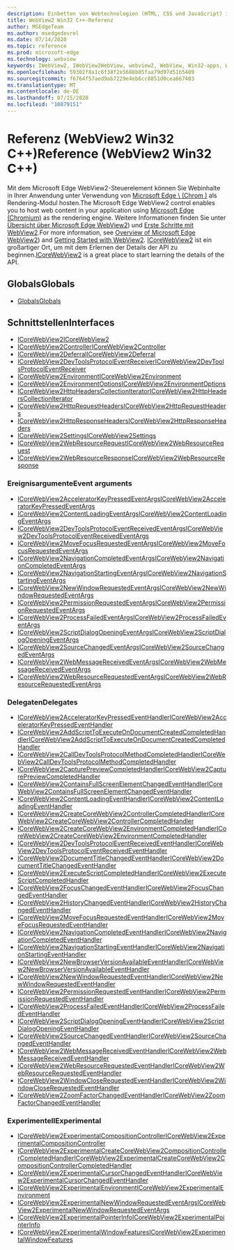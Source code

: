 ```yaml
---
description: Einbetten von Webtechnologien (HTML, CSS und JavaScript) in ihre systemeigenen Anwendungen mit dem Microsoft Edge WebView2-Steuerelement
title: WebView2 Win32 C++-Referenz
author: MSEdgeTeam
ms.author: msedgedevrel
ms.date: 07/14/2020
ms.topic: reference
ms.prod: microsoft-edge
ms.technology: webview
keywords: IWebView2, IWebView2WebView, webview2, WebView, Win32-apps, Win32, Edge, ICoreWebView2, ICoreWebView2Controller, Browser-Steuerelement, Edge-HTML
ms.openlocfilehash: 59302f8a1c6f38f2e5688b05faa79d97d51b5409
ms.sourcegitcommit: f6764f57aed9ab7229e4eb6cc8851d0cea667403
ms.translationtype: MT
ms.contentlocale: de-DE
ms.lasthandoff: 07/15/2020
ms.locfileid: "10879151"
---
```

# <span data-ttu-id="51edb-104">Referenz (WebView2 Win32 C++)</span><span class="sxs-lookup"><span data-stu-id="51edb-104">Reference (WebView2 Win32 C++)</span></span>  

<span data-ttu-id="51edb-105">Mit dem Microsoft Edge WebView2-Steuerelement können Sie Webinhalte in Ihrer Anwendung unter Verwendung von [Microsoft Edge \ (Chrom \)](https://www.microsoftedgeinsider.com) als Rendering-Modul hosten.</span><span class="sxs-lookup"><span data-stu-id="51edb-105">The Microsoft Edge WebView2 control enables you to host web content in your application using [Microsoft Edge \(Chromium\)](https://www.microsoftedgeinsider.com) as the rendering engine.</span></span>  <span data-ttu-id="51edb-106">Weitere Informationen finden Sie unter [Übersicht über Microsoft Edge WebView2](../../index.md)) und [Erste Schritte mit WebView2](../../gettingstarted/win32.md).</span><span class="sxs-lookup"><span data-stu-id="51edb-106">For more information, see [Overview of Microsoft Edge WebView2](../../index.md)) and [Getting Started with WebView2](../../gettingstarted/win32.md).</span></span>  <span data-ttu-id="51edb-107">[ICoreWebView2](0-9-538/ICoreWebView2.md) ist ein großartiger Ort, um mit dem Erlernen der Details der API zu beginnen.</span><span class="sxs-lookup"><span data-stu-id="51edb-107">[ICoreWebView2](0-9-538/ICoreWebView2.md) is a great place to start learning the details of the API.</span></span>  

## <span data-ttu-id="51edb-108">Globals</span><span class="sxs-lookup"><span data-stu-id="51edb-108">Globals</span></span>  

*   [<span data-ttu-id="51edb-109">Globals</span><span class="sxs-lookup"><span data-stu-id="51edb-109">Globals</span></span>](0-9-538/webview2-idl.md)  

## <span data-ttu-id="51edb-110">Schnittstellen</span><span class="sxs-lookup"><span data-stu-id="51edb-110">Interfaces</span></span>  
*   [<span data-ttu-id="51edb-111">ICoreWebView2</span><span class="sxs-lookup"><span data-stu-id="51edb-111">ICoreWebView2</span></span>](0-9-538/icorewebview2.md)
*   [<span data-ttu-id="51edb-112">ICoreWebView2Controller</span><span class="sxs-lookup"><span data-stu-id="51edb-112">ICoreWebView2Controller</span></span>](0-9-538/icorewebview2controller.md)
*   [<span data-ttu-id="51edb-113">ICoreWebView2Deferral</span><span class="sxs-lookup"><span data-stu-id="51edb-113">ICoreWebView2Deferral</span></span>](0-9-538/icorewebview2deferral.md)
*   [<span data-ttu-id="51edb-114">ICoreWebView2DevToolsProtocolEventReceiver</span><span class="sxs-lookup"><span data-stu-id="51edb-114">ICoreWebView2DevToolsProtocolEventReceiver</span></span>](0-9-538/icorewebview2devtoolsprotocoleventreceiver.md)
*   [<span data-ttu-id="51edb-115">ICoreWebView2Environment</span><span class="sxs-lookup"><span data-stu-id="51edb-115">ICoreWebView2Environment</span></span>](0-9-538/icorewebview2environment.md)
*   [<span data-ttu-id="51edb-116">ICoreWebView2EnvironmentOptions</span><span class="sxs-lookup"><span data-stu-id="51edb-116">ICoreWebView2EnvironmentOptions</span></span>](0-9-538/icorewebview2environmentoptions.md)
*   [<span data-ttu-id="51edb-117">ICoreWebView2HttpHeadersCollectionIterator</span><span class="sxs-lookup"><span data-stu-id="51edb-117">ICoreWebView2HttpHeadersCollectionIterator</span></span>](0-9-538/icorewebview2httpheaderscollectioniterator.md)
*   [<span data-ttu-id="51edb-118">ICoreWebView2HttpRequestHeaders</span><span class="sxs-lookup"><span data-stu-id="51edb-118">ICoreWebView2HttpRequestHeaders</span></span>](0-9-538/icorewebview2httprequestheaders.md)
*   [<span data-ttu-id="51edb-119">ICoreWebView2HttpResponseHeaders</span><span class="sxs-lookup"><span data-stu-id="51edb-119">ICoreWebView2HttpResponseHeaders</span></span>](0-9-538/icorewebview2httpresponseheaders.md)
*   [<span data-ttu-id="51edb-120">ICoreWebView2Settings</span><span class="sxs-lookup"><span data-stu-id="51edb-120">ICoreWebView2Settings</span></span>](0-9-538/icorewebview2settings.md)
*   [<span data-ttu-id="51edb-121">ICoreWebView2WebResourceRequest</span><span class="sxs-lookup"><span data-stu-id="51edb-121">ICoreWebView2WebResourceRequest</span></span>](0-9-538/icorewebview2webresourcerequest.md)
*   [<span data-ttu-id="51edb-122">ICoreWebView2WebResourceResponse</span><span class="sxs-lookup"><span data-stu-id="51edb-122">ICoreWebView2WebResourceResponse</span></span>](0-9-538/icorewebview2webresourceresponse.md)

### <span data-ttu-id="51edb-123">Ereignisargumente</span><span class="sxs-lookup"><span data-stu-id="51edb-123">Event arguments</span></span>

*   [<span data-ttu-id="51edb-124">ICoreWebView2AcceleratorKeyPressedEventArgs</span><span class="sxs-lookup"><span data-stu-id="51edb-124">ICoreWebView2AcceleratorKeyPressedEventArgs</span></span>](0-9-538/icorewebview2acceleratorkeypressedeventargs.md)
*   [<span data-ttu-id="51edb-125">ICoreWebView2ContentLoadingEventArgs</span><span class="sxs-lookup"><span data-stu-id="51edb-125">ICoreWebView2ContentLoadingEventArgs</span></span>](0-9-538/icorewebview2contentloadingeventargs.md)
*   [<span data-ttu-id="51edb-126">ICoreWebView2DevToolsProtocolEventReceivedEventArgs</span><span class="sxs-lookup"><span data-stu-id="51edb-126">ICoreWebView2DevToolsProtocolEventReceivedEventArgs</span></span>](0-9-538/icorewebview2devtoolsprotocoleventreceivedeventargs.md)
*   [<span data-ttu-id="51edb-127">ICoreWebView2MoveFocusRequestedEventArgs</span><span class="sxs-lookup"><span data-stu-id="51edb-127">ICoreWebView2MoveFocusRequestedEventArgs</span></span>](0-9-538/icorewebview2movefocusrequestedeventargs.md)
*   [<span data-ttu-id="51edb-128">ICoreWebView2NavigationCompletedEventArgs</span><span class="sxs-lookup"><span data-stu-id="51edb-128">ICoreWebView2NavigationCompletedEventArgs</span></span>](0-9-538/icorewebview2navigationcompletedeventargs.md)
*   [<span data-ttu-id="51edb-129">ICoreWebView2NavigationStartingEventArgs</span><span class="sxs-lookup"><span data-stu-id="51edb-129">ICoreWebView2NavigationStartingEventArgs</span></span>](0-9-538/icorewebview2navigationstartingeventargs.md)
*   [<span data-ttu-id="51edb-130">ICoreWebView2NewWindowRequestedEventArgs</span><span class="sxs-lookup"><span data-stu-id="51edb-130">ICoreWebView2NewWindowRequestedEventArgs</span></span>](0-9-538/icorewebview2newwindowrequestedeventargs.md)
*   [<span data-ttu-id="51edb-131">ICoreWebView2PermissionRequestedEventArgs</span><span class="sxs-lookup"><span data-stu-id="51edb-131">ICoreWebView2PermissionRequestedEventArgs</span></span>](0-9-538/icorewebview2permissionrequestedeventargs.md)
*   [<span data-ttu-id="51edb-132">ICoreWebView2ProcessFailedEventArgs</span><span class="sxs-lookup"><span data-stu-id="51edb-132">ICoreWebView2ProcessFailedEventArgs</span></span>](0-9-538/icorewebview2processfailedeventargs.md)
*   [<span data-ttu-id="51edb-133">ICoreWebView2ScriptDialogOpeningEventArgs</span><span class="sxs-lookup"><span data-stu-id="51edb-133">ICoreWebView2ScriptDialogOpeningEventArgs</span></span>](0-9-538/icorewebview2scriptdialogopeningeventargs.md)
*   [<span data-ttu-id="51edb-134">ICoreWebView2SourceChangedEventArgs</span><span class="sxs-lookup"><span data-stu-id="51edb-134">ICoreWebView2SourceChangedEventArgs</span></span>](0-9-538/icorewebview2sourcechangedeventargs.md)
*   [<span data-ttu-id="51edb-135">ICoreWebView2WebMessageReceivedEventArgs</span><span class="sxs-lookup"><span data-stu-id="51edb-135">ICoreWebView2WebMessageReceivedEventArgs</span></span>](0-9-538/icorewebview2webmessagereceivedeventargs.md)
*   [<span data-ttu-id="51edb-136">ICoreWebView2WebResourceRequestedEventArgs</span><span class="sxs-lookup"><span data-stu-id="51edb-136">ICoreWebView2WebResourceRequestedEventArgs</span></span>](0-9-538/icorewebview2webresourcerequestedeventargs.md)

### <span data-ttu-id="51edb-137">Delegaten</span><span class="sxs-lookup"><span data-stu-id="51edb-137">Delegates</span></span>

*   [<span data-ttu-id="51edb-138">ICoreWebView2AcceleratorKeyPressedEventHandler</span><span class="sxs-lookup"><span data-stu-id="51edb-138">ICoreWebView2AcceleratorKeyPressedEventHandler</span></span>](0-9-538/icorewebview2acceleratorkeypressedeventhandler.md)
*   [<span data-ttu-id="51edb-139">ICoreWebView2AddScriptToExecuteOnDocumentCreatedCompletedHandler</span><span class="sxs-lookup"><span data-stu-id="51edb-139">ICoreWebView2AddScriptToExecuteOnDocumentCreatedCompletedHandler</span></span>](0-9-538/icorewebview2addscripttoexecuteondocumentcreatedcompletedhandler.md)
*   [<span data-ttu-id="51edb-140">ICoreWebView2CallDevToolsProtocolMethodCompletedHandler</span><span class="sxs-lookup"><span data-stu-id="51edb-140">ICoreWebView2CallDevToolsProtocolMethodCompletedHandler</span></span>](0-9-538/icorewebview2calldevtoolsprotocolmethodcompletedhandler.md)
*   [<span data-ttu-id="51edb-141">ICoreWebView2CapturePreviewCompletedHandler</span><span class="sxs-lookup"><span data-stu-id="51edb-141">ICoreWebView2CapturePreviewCompletedHandler</span></span>](0-9-538/icorewebview2capturepreviewcompletedhandler.md)
*   [<span data-ttu-id="51edb-142">ICoreWebView2ContainsFullScreenElementChangedEventHandler</span><span class="sxs-lookup"><span data-stu-id="51edb-142">ICoreWebView2ContainsFullScreenElementChangedEventHandler</span></span>](0-9-538/icorewebview2containsfullscreenelementchangedeventhandler.md)
*   [<span data-ttu-id="51edb-143">ICoreWebView2ContentLoadingEventHandler</span><span class="sxs-lookup"><span data-stu-id="51edb-143">ICoreWebView2ContentLoadingEventHandler</span></span>](0-9-538/icorewebview2contentloadingeventhandler.md)
*   [<span data-ttu-id="51edb-144">ICoreWebView2CreateCoreWebView2ControllerCompletedHandler</span><span class="sxs-lookup"><span data-stu-id="51edb-144">ICoreWebView2CreateCoreWebView2ControllerCompletedHandler</span></span>](0-9-538/icorewebview2createcorewebview2controllercompletedhandler.md)
*   [<span data-ttu-id="51edb-145">ICoreWebView2CreateCoreWebView2EnvironmentCompletedHandler</span><span class="sxs-lookup"><span data-stu-id="51edb-145">ICoreWebView2CreateCoreWebView2EnvironmentCompletedHandler</span></span>](0-9-538/icorewebview2createcorewebview2environmentcompletedhandler.md)
*   [<span data-ttu-id="51edb-146">ICoreWebView2DevToolsProtocolEventReceivedEventHandler</span><span class="sxs-lookup"><span data-stu-id="51edb-146">ICoreWebView2DevToolsProtocolEventReceivedEventHandler</span></span>](0-9-538/icorewebview2devtoolsprotocoleventreceivedeventhandler.md)
*   [<span data-ttu-id="51edb-147">ICoreWebView2DocumentTitleChangedEventHandler</span><span class="sxs-lookup"><span data-stu-id="51edb-147">ICoreWebView2DocumentTitleChangedEventHandler</span></span>](0-9-538/icorewebview2documenttitlechangedeventhandler.md)
*   [<span data-ttu-id="51edb-148">ICoreWebView2ExecuteScriptCompletedHandler</span><span class="sxs-lookup"><span data-stu-id="51edb-148">ICoreWebView2ExecuteScriptCompletedHandler</span></span>](0-9-538/icorewebview2executescriptcompletedhandler.md)
*   [<span data-ttu-id="51edb-149">ICoreWebView2FocusChangedEventHandler</span><span class="sxs-lookup"><span data-stu-id="51edb-149">ICoreWebView2FocusChangedEventHandler</span></span>](0-9-538/icorewebview2focuschangedeventhandler.md)
*   [<span data-ttu-id="51edb-150">ICoreWebView2HistoryChangedEventHandler</span><span class="sxs-lookup"><span data-stu-id="51edb-150">ICoreWebView2HistoryChangedEventHandler</span></span>](0-9-538/icorewebview2historychangedeventhandler.md)
*   [<span data-ttu-id="51edb-151">ICoreWebView2MoveFocusRequestedEventHandler</span><span class="sxs-lookup"><span data-stu-id="51edb-151">ICoreWebView2MoveFocusRequestedEventHandler</span></span>](0-9-538/icorewebview2movefocusrequestedeventhandler.md)
*   [<span data-ttu-id="51edb-152">ICoreWebView2NavigationCompletedEventHandler</span><span class="sxs-lookup"><span data-stu-id="51edb-152">ICoreWebView2NavigationCompletedEventHandler</span></span>](0-9-538/icorewebview2navigationcompletedeventhandler.md)
*   [<span data-ttu-id="51edb-153">ICoreWebView2NavigationStartingEventHandler</span><span class="sxs-lookup"><span data-stu-id="51edb-153">ICoreWebView2NavigationStartingEventHandler</span></span>](0-9-538/icorewebview2navigationstartingeventhandler.md)
*   [<span data-ttu-id="51edb-154">ICoreWebView2NewBrowserVersionAvailableEventHandler</span><span class="sxs-lookup"><span data-stu-id="51edb-154">ICoreWebView2NewBrowserVersionAvailableEventHandler</span></span>](0-9-538/icorewebview2newbrowserversionavailableeventhandler.md)
*   [<span data-ttu-id="51edb-155">ICoreWebView2NewWindowRequestedEventHandler</span><span class="sxs-lookup"><span data-stu-id="51edb-155">ICoreWebView2NewWindowRequestedEventHandler</span></span>](0-9-538/icorewebview2newwindowrequestedeventhandler.md)
*   [<span data-ttu-id="51edb-156">ICoreWebView2PermissionRequestedEventHandler</span><span class="sxs-lookup"><span data-stu-id="51edb-156">ICoreWebView2PermissionRequestedEventHandler</span></span>](0-9-538/icorewebview2permissionrequestedeventhandler.md)
*   [<span data-ttu-id="51edb-157">ICoreWebView2ProcessFailedEventHandler</span><span class="sxs-lookup"><span data-stu-id="51edb-157">ICoreWebView2ProcessFailedEventHandler</span></span>](0-9-538/icorewebview2processfailedeventhandler.md)
*   [<span data-ttu-id="51edb-158">ICoreWebView2ScriptDialogOpeningEventHandler</span><span class="sxs-lookup"><span data-stu-id="51edb-158">ICoreWebView2ScriptDialogOpeningEventHandler</span></span>](0-9-538/icorewebview2scriptdialogopeningeventhandler.md)
*   [<span data-ttu-id="51edb-159">ICoreWebView2SourceChangedEventHandler</span><span class="sxs-lookup"><span data-stu-id="51edb-159">ICoreWebView2SourceChangedEventHandler</span></span>](0-9-538/icorewebview2sourcechangedeventhandler.md)
*   [<span data-ttu-id="51edb-160">ICoreWebView2WebMessageReceivedEventHandler</span><span class="sxs-lookup"><span data-stu-id="51edb-160">ICoreWebView2WebMessageReceivedEventHandler</span></span>](0-9-538/icorewebview2webmessagereceivedeventhandler.md)
*   [<span data-ttu-id="51edb-161">ICoreWebView2WebResourceRequestedEventHandler</span><span class="sxs-lookup"><span data-stu-id="51edb-161">ICoreWebView2WebResourceRequestedEventHandler</span></span>](0-9-538/icorewebview2webresourcerequestedeventhandler.md)
*   [<span data-ttu-id="51edb-162">ICoreWebView2WindowCloseRequestedEventHandler</span><span class="sxs-lookup"><span data-stu-id="51edb-162">ICoreWebView2WindowCloseRequestedEventHandler</span></span>](0-9-538/icorewebview2windowcloserequestedeventhandler.md)
*   [<span data-ttu-id="51edb-163">ICoreWebView2ZoomFactorChangedEventHandler</span><span class="sxs-lookup"><span data-stu-id="51edb-163">ICoreWebView2ZoomFactorChangedEventHandler</span></span>](0-9-538/icorewebview2zoomfactorchangedeventhandler.md)

### <span data-ttu-id="51edb-164">Experimentell</span><span class="sxs-lookup"><span data-stu-id="51edb-164">Experimental</span></span>

*   [<span data-ttu-id="51edb-165">ICoreWebView2ExperimentalCompositionController</span><span class="sxs-lookup"><span data-stu-id="51edb-165">ICoreWebView2ExperimentalCompositionController</span></span>](0-9-538/icorewebview2experimentalcompositioncontroller.md)
*   [<span data-ttu-id="51edb-166">ICoreWebView2ExperimentalCreateCoreWebView2CompositionControllerCompletedHandler</span><span class="sxs-lookup"><span data-stu-id="51edb-166">ICoreWebView2ExperimentalCreateCoreWebView2CompositionControllerCompletedHandler</span></span>](0-9-538/icorewebview2experimentalcreatecorewebview2compositioncontrollercompletedhandler.md)
*   [<span data-ttu-id="51edb-167">ICoreWebView2ExperimentalCursorChangedEventHandler</span><span class="sxs-lookup"><span data-stu-id="51edb-167">ICoreWebView2ExperimentalCursorChangedEventHandler</span></span>](0-9-538/icorewebview2experimentalcursorchangedeventhandler.md)
*   [<span data-ttu-id="51edb-168">ICoreWebView2ExperimentalEnvironment</span><span class="sxs-lookup"><span data-stu-id="51edb-168">ICoreWebView2ExperimentalEnvironment</span></span>](0-9-538/icorewebview2experimentalenvironment.md)
*   [<span data-ttu-id="51edb-169">ICoreWebView2ExperimentalNewWindowRequestedEventArgs</span><span class="sxs-lookup"><span data-stu-id="51edb-169">ICoreWebView2ExperimentalNewWindowRequestedEventArgs</span></span>](0-9-538/icorewebview2experimentalnewwindowrequestedeventargs.md)
*   [<span data-ttu-id="51edb-170">ICoreWebView2ExperimentalPointerInfo</span><span class="sxs-lookup"><span data-stu-id="51edb-170">ICoreWebView2ExperimentalPointerInfo</span></span>](0-9-538/icorewebview2experimentalpointerinfo.md)
*   [<span data-ttu-id="51edb-171">ICoreWebView2ExperimentalWindowFeatures</span><span class="sxs-lookup"><span data-stu-id="51edb-171">ICoreWebView2ExperimentalWindowFeatures</span></span>](0-9-538/icorewebview2experimentalwindowfeatures.md)
